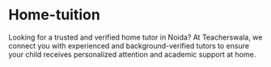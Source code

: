 # Home-tuition
Looking for a trusted and verified home tutor in Noida? At Teacherswala, we connect you with experienced and background-verified tutors to ensure your child receives personalized attention and academic support at home.
